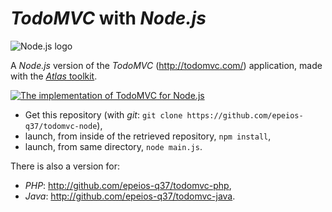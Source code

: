 # *TodoMVC* with *Node.js*

![Node.js logo](https://q37.info/download/assets/Node.png "Node.js")

A *Node.js* version of the *TodoMVC* (<http://todomvc.com/>) application, made with the [*Atlas* toolkit](https://atlastk.org/).

[![The implementation of TodoMVC for Node.js](http://q37.info/download/TodoMVC.gif "The implementation of TodoMVC for Node.js")](http://atlastk.org)

- Get this repository (with *git*: `git clone https://github.com/epeios-q37/todomvc-node`),
- launch, from inside of the retrieved repository, `npm install`,
- launch, from same directory, `node main.js`.

There is also a version for:

* *PHP*: <http://github.com/epeios-q37/todomvc-php>,
* *Java*: <http://github.com/epeios-q37/todomvc-java>.